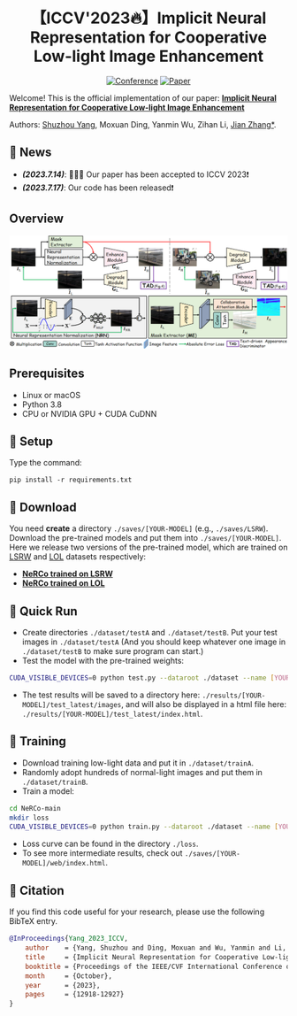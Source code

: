 <div align="center">

# 【ICCV'2023🔥】Implicit Neural Representation for Cooperative Low-light Image Enhancement
[![Conference](http://img.shields.io/badge/ICCV-2023-FFD93D.svg)](https://iccv2023.thecvf.com/)
[![Paper](http://img.shields.io/badge/Paper-FF6B6B.svg)](https://openaccess.thecvf.com/content/ICCV2023/html/Yang_Implicit_Neural_Representation_for_Cooperative_Low-light_Image_Enhancement_ICCV_2023_paper.html)
</div>

Welcome! This is the official implementation of our paper: [**Implicit Neural Representation for Cooperative Low-light Image Enhancement**](https://arxiv.org/abs/2303.11722)

Authors: [Shuzhou Yang](https://ysz2022.github.io/), Moxuan Ding, Yanmin Wu, Zihan Li, [Jian Zhang*](https://jianzhang.tech/).

## 📣 News
- **_(2023.7.14)_**: 🎉🎉🎉 Our paper has been accepted to ICCV 2023❗️
- **_(2023.7.17)_**: Our code has been released❗️

## Overview
![avatar](Overview.PNG)

## Prerequisites
- Linux or macOS
- Python 3.8
- CPU or NVIDIA GPU + CUDA CuDNN

## 🔑 Setup
Type the command:
```
pip install -r requirements.txt
```

## 🧩 Download
You need **create** a directory `./saves/[YOUR-MODEL]` (e.g., `./saves/LSRW`). \
Download the pre-trained models and put them into `./saves/[YOUR-MODEL]`. \
Here we release two versions of the pre-trained model, which are trained on [LSRW](https://github.com/JianghaiSCU/R2RNet#dataset) and [LOL](https://daooshee.github.io/BMVC2018website/) datasets respectively:
- [**NeRCo trained on LSRW**](https://drive.google.com/file/d/1DUT2DdD0Ro4w20MAMUH0Z8pA4xaxfEAu/view?usp=sharing)
- [**NeRCo trained on LOL**](https://drive.google.com/file/d/1uL4u1iXN2xoVr4Owr5uZgYY3k03nvJZ3/view?usp=sharing)


## 🚀 Quick Run
- Create directories `./dataset/testA` and `./dataset/testB`. Put your test images in `./dataset/testA` (And you should keep whatever one image in `./dataset/testB` to make sure program can start.)
- Test the model with the pre-trained weights:
```bash
CUDA_VISIBLE_DEVICES=0 python test.py --dataroot ./dataset --name [YOUR-MODEL] --preprocess=none
```
- The test results will be saved to a directory here: `./results/[YOUR-MODEL]/test_latest/images`, and will also be displayed in a html file here: `./results/[YOUR-MODEL]/test_latest/index.html`.

## 🤖 Training
- Download training low-light data and put it in `./dataset/trainA`.
- Randomly adopt hundreds of normal-light images and put them in `./dataset/trainB`.
- Train a model:
```bash
cd NeRCo-main
mkdir loss
CUDA_VISIBLE_DEVICES=0 python train.py --dataroot ./dataset --name [YOUR-MODEL]
```
- Loss curve can be found in the directory `./loss`.
- To see more intermediate results, check out `./saves/[YOUR-MODEL]/web/index.html`.

## 📌 Citation

If you find this code useful for your research, please use the following BibTeX entry.

```bibtex
@InProceedings{Yang_2023_ICCV,
    author    = {Yang, Shuzhou and Ding, Moxuan and Wu, Yanmin and Li, Zihan and Zhang, Jian},
    title     = {Implicit Neural Representation for Cooperative Low-light Image Enhancement},
    booktitle = {Proceedings of the IEEE/CVF International Conference on Computer Vision (ICCV)},
    month     = {October},
    year      = {2023},
    pages     = {12918-12927}
}
```
